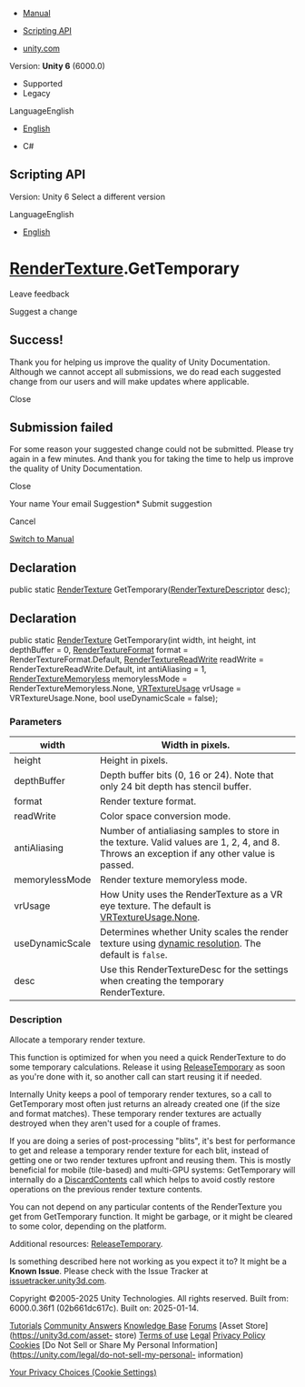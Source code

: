 [ ]()

  * [Manual](../Manual/index.html)
  * [Scripting API](../ScriptReference/index.html)

  * [unity.com](https://unity.com/)

Version: **Unity 6** (6000.0)

  * Supported
  * Legacy

LanguageEnglish

  * [English]()

  * C#

[ ](https://docs.unity3d.com)

## Scripting API

Version: Unity 6 Select a different version

LanguageEnglish

  * [English]()

#  [RenderTexture](RenderTexture.html).GetTemporary

Leave feedback

Suggest a change

## Success!

Thank you for helping us improve the quality of Unity Documentation. Although
we cannot accept all submissions, we do read each suggested change from our
users and will make updates where applicable.

Close

## Submission failed

For some reason your suggested change could not be submitted. Please <a>try
again</a> in a few minutes. And thank you for taking the time to help us
improve the quality of Unity Documentation.

Close

Your name Your email Suggestion* Submit suggestion

Cancel

[Switch to Manual](../Manual/class-RenderTexture.html "Go to RenderTexture
Component in the Manual")

## Declaration

public static [RenderTexture](RenderTexture.html)
GetTemporary([RenderTextureDescriptor](RenderTextureDescriptor.html) desc);

## Declaration

public static [RenderTexture](RenderTexture.html) GetTemporary(int width, int
height, int depthBuffer = 0, [RenderTextureFormat](RenderTextureFormat.html)
format = RenderTextureFormat.Default,
[RenderTextureReadWrite](RenderTextureReadWrite.html) readWrite =
RenderTextureReadWrite.Default, int antiAliasing = 1,
[RenderTextureMemoryless](RenderTextureMemoryless.html) memorylessMode =
RenderTextureMemoryless.None, [VRTextureUsage](VRTextureUsage.html) vrUsage =
VRTextureUsage.None, bool useDynamicScale = false);

### Parameters

width | Width in pixels.  
---|---  
height | Height in pixels.  
depthBuffer | Depth buffer bits (0, 16 or 24). Note that only 24 bit depth has stencil buffer.  
format | Render texture format.  
readWrite | Color space conversion mode.  
antiAliasing | Number of antialiasing samples to store in the texture. Valid values are 1, 2, 4, and 8. Throws an exception if any other value is passed.  
memorylessMode | Render texture memoryless mode.  
vrUsage | How Unity uses the RenderTexture as a VR eye texture. The default is [VRTextureUsage.None](VRTextureUsage.None.html).  
useDynamicScale | Determines whether Unity scales the render texture using [dynamic resolution](../Manual/DynamicResolution.html). The default is `false`.  
desc | Use this RenderTextureDesc for the settings when creating the temporary RenderTexture.  
  
### Description

Allocate a temporary render texture.

This function is optimized for when you need a quick RenderTexture to do some
temporary calculations. Release it using
[ReleaseTemporary](RenderTexture.ReleaseTemporary.html) as soon as you're done
with it, so another call can start reusing it if needed.  
  
Internally Unity keeps a pool of temporary render textures, so a call to
GetTemporary most often just returns an already created one (if the size and
format matches). These temporary render textures are actually destroyed when
they aren't used for a couple of frames.  
  
If you are doing a series of post-processing "blits", it's best for
performance to get and release a temporary render texture for each blit,
instead of getting one or two render textures upfront and reusing them. This
is mostly beneficial for mobile (tile-based) and multi-GPU systems:
GetTemporary will internally do a
[DiscardContents](RenderTexture.DiscardContents.html) call which helps to
avoid costly restore operations on the previous render texture contents.  
  
You can not depend on any particular contents of the RenderTexture you get
from GetTemporary function. It might be garbage, or it might be cleared to
some color, depending on the platform.  
  
Additional resources: [ReleaseTemporary](RenderTexture.ReleaseTemporary.html).

Is something described here not working as you expect it to? It might be a
**Known Issue**. Please check with the Issue Tracker at
[issuetracker.unity3d.com](https://issuetracker.unity3d.com).

Copyright ©2005-2025 Unity Technologies. All rights reserved. Built from:
6000.0.36f1 (02b661dc617c). Built on: 2025-01-14.

[Tutorials](https://unity3d.com/learn) [Community
Answers](https://answers.unity3d.com) [Knowledge
Base](https://support.unity3d.com/hc/en-us)
[Forums](https://forum.unity3d.com) [Asset Store](https://unity3d.com/asset-
store) [Terms of use](https://docs.unity3d.com/Manual/TermsOfUse.html)
[Legal](https://unity.com/legal) [Privacy
Policy](https://unity.com/legal/privacy-policy)
[Cookies](https://unity.com/legal/cookie-policy) [Do Not Sell or Share My
Personal Information](https://unity.com/legal/do-not-sell-my-personal-
information)

[Your Privacy Choices (Cookie Settings)](javascript:void\(0\);)

